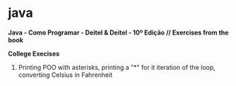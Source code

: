 # java

**Java - Como Programar - Deitel & Deitel - 10º Edição // Exercises from the book**

**College Execises**

1. Printing POO with asterisks, printing a "\*" for it iteration of the loop, converting Celsius in Fahrenheit
